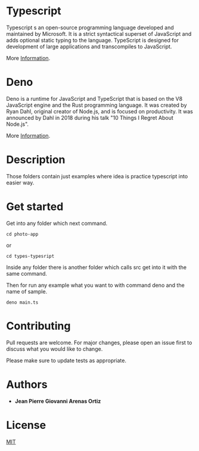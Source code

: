# Typescript

Typescript s an open-source programming language developed and maintained by Microsoft. It is a strict syntactical superset of JavaScript and adds optional static typing to the language. 
TypeScript is designed for development of large applications and transcompiles to JavaScript. 

More [Information](https://www.typescriptlang.org/).

# Deno

Deno is a runtime for JavaScript and TypeScript that is based on the V8 JavaScript engine and the Rust programming language. It was created by Ryan Dahl, original creator of Node.js, and is focused on productivity. 
It was announced by Dahl in 2018 during his talk "10 Things I Regret About Node.js".

More [Information](https://deno.land/).

# Description

Those folders contain just examples where idea is practice typescript into easier way. 

# Get started

Get into any folder which next command.

```
cd photo-app
```

or

```
cd types-typesript
```

Inside any folder there is another folder which calls src get into it  with the same command.

Then for run any example what you want to with command deno and the name of sample.


```
deno main.ts
```


# Contributing
Pull requests are welcome. For major changes, please open an issue first to discuss what you would like to change.

Please make sure to update tests as appropriate.


# Authors
* **Jean Pierre Giovanni Arenas Ortiz** 

# License
[MIT](https://choosealicense.com/licenses/mit/)
